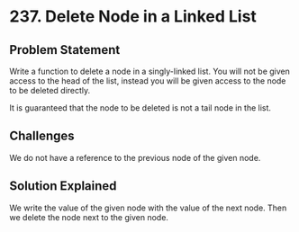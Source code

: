 # 237. Delete Node in a Linked List

## Problem Statement

Write a function to delete a node in a singly-linked list. You will not be given access to the head of the list, instead you will be given access to the node to be deleted directly.

It is guaranteed that the node to be deleted is not a tail node in the list.

## Challenges

We do not have a reference to the previous node of the given node.

## Solution Explained

We write the value of the given node with the value of the next node. Then we delete the node next to the given node.
